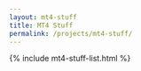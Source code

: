 ```yaml
---
layout: mt4-stuff
title: MT4 Stuff
permalink: /projects/mt4-stuff/
---
```


{% include mt4-stuff-list.html %}

